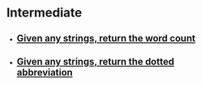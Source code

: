# Intermediate

- ## [Given any strings, return the word count](word-count.md)

- ## [Given any strings, return the dotted abbreviation](abbreviate.md)
